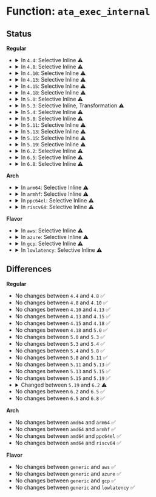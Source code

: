 # Function: <code>ata_exec_internal</code>

## Status
<b>Regular</b>
<ul>
<li>
<details>
<summary>In <code>4.4</code>: Selective Inline ⚠️</summary>

```c
unsigned int ata_exec_internal(struct ata_device *dev, struct ata_taskfile *tf, const u8 *cdb, int dma_dir, void *buf, unsigned int buflen, long unsigned int timeout);
```

**Collision:** Unique Global

**Inline:** Selective

**Transformation:** False

**Instances:**

```
In drivers/ata/libata-core.c (ffffffff815cbc90)
Location: drivers/ata/libata-core.c:1736
Inline: True
Inline callers:
  - drivers/ata/libata-core.c:ata_dev_set_feature
  - drivers/ata/libata-core.c:ata_dev_read_id
  - drivers/ata/libata-core.c:ata_hpa_resize
  - drivers/ata/libata-core.c:ata_hpa_resize
  - drivers/ata/libata-core.c:ata_do_set_mode
Direct callers:
  - drivers/ata/libata-core.c:ata_dev_read_id
  - drivers/ata/libata-eh.c:ata_eh_park_issue_cmd
  - drivers/ata/libata-eh.c:ata_eh_park_issue_cmd
  - drivers/ata/libata-eh.c:atapi_eh_tur
  - drivers/ata/libata-eh.c:atapi_eh_request_sense
  - drivers/ata/libata-eh.c:ata_eh_recover
  - drivers/ata/libata-acpi.c:ata_acpi_run_tf
  - drivers/ata/libata-zpodd.c:zpodd_post_poweron
  - drivers/ata/libata-zpodd.c:zpodd_init
```
**Symbols:**

```
ffffffff815cbc90-ffffffff815cbd45: ata_exec_internal (STB_GLOBAL)
```
</details>
</li>
<li>
<details>
<summary>In <code>4.8</code>: Selective Inline ⚠️</summary>

```c
unsigned int ata_exec_internal(struct ata_device *dev, struct ata_taskfile *tf, const u8 *cdb, int dma_dir, void *buf, unsigned int buflen, long unsigned int timeout);
```

**Collision:** Unique Global

**Inline:** Selective

**Transformation:** False

**Instances:**

```
In drivers/ata/libata-core.c (ffffffff816245c6)
Location: drivers/ata/libata-core.c:1739
Inline: True
Inline callers:
  - drivers/ata/libata-core.c:ata_dev_set_feature
  - drivers/ata/libata-core.c:ata_do_set_mode
  - drivers/ata/libata-core.c:ata_dev_read_id
  - drivers/ata/libata-core.c:ata_hpa_resize
  - drivers/ata/libata-core.c:ata_hpa_resize
Direct callers:
  - drivers/ata/libata-core.c:ata_dev_read_id
  - drivers/ata/libata-eh.c:ata_eh_recover
  - drivers/ata/libata-eh.c:ata_eh_park_issue_cmd
  - drivers/ata/libata-eh.c:ata_eh_park_issue_cmd
  - drivers/ata/libata-eh.c:ata_eh_link_autopsy
  - drivers/ata/libata-eh.c:atapi_eh_request_sense
  - drivers/ata/libata-eh.c:atapi_eh_tur
  - drivers/ata/libata-acpi.c:ata_acpi_run_tf
  - drivers/ata/libata-zpodd.c:zpodd_init
  - drivers/ata/libata-zpodd.c:zpodd_post_poweron
```
**Symbols:**

```
ffffffff81624460-ffffffff81624515: ata_exec_internal (STB_GLOBAL)
```
</details>
</li>
<li>
<details>
<summary>In <code>4.10</code>: Selective Inline ⚠️</summary>

```c
unsigned int ata_exec_internal(struct ata_device *dev, struct ata_taskfile *tf, const u8 *cdb, int dma_dir, void *buf, unsigned int buflen, long unsigned int timeout);
```

**Collision:** Unique Global

**Inline:** Selective

**Transformation:** False

**Instances:**

```
In drivers/ata/libata-core.c (ffffffff81655166)
Location: drivers/ata/libata-core.c:1748
Inline: True
Inline callers:
  - drivers/ata/libata-core.c:ata_dev_set_feature
  - drivers/ata/libata-core.c:ata_do_set_mode
  - drivers/ata/libata-core.c:ata_dev_read_id
  - drivers/ata/libata-core.c:ata_hpa_resize
  - drivers/ata/libata-core.c:ata_hpa_resize
Direct callers:
  - drivers/ata/libata-core.c:ata_dev_read_id
  - drivers/ata/libata-eh.c:ata_eh_recover
  - drivers/ata/libata-eh.c:ata_eh_park_issue_cmd
  - drivers/ata/libata-eh.c:ata_eh_park_issue_cmd
  - drivers/ata/libata-eh.c:ata_eh_link_autopsy
  - drivers/ata/libata-eh.c:atapi_eh_request_sense
  - drivers/ata/libata-eh.c:atapi_eh_tur
  - drivers/ata/libata-acpi.c:ata_acpi_run_tf
  - drivers/ata/libata-zpodd.c:zpodd_init
  - drivers/ata/libata-zpodd.c:zpodd_post_poweron
```
**Symbols:**

```
ffffffff81655000-ffffffff816550b5: ata_exec_internal (STB_GLOBAL)
```
</details>
</li>
<li>
<details>
<summary>In <code>4.13</code>: Selective Inline ⚠️</summary>

```c
unsigned int ata_exec_internal(struct ata_device *dev, struct ata_taskfile *tf, const u8 *cdb, int dma_dir, void *buf, unsigned int buflen, long unsigned int timeout);
```

**Collision:** Unique Global

**Inline:** Selective

**Transformation:** False

**Instances:**

```
In drivers/ata/libata-core.c (ffffffff81669c22)
Location: drivers/ata/libata-core.c:1748
Inline: True
Inline callers:
  - drivers/ata/libata-core.c:ata_dev_set_feature
  - drivers/ata/libata-core.c:ata_do_set_mode
  - drivers/ata/libata-core.c:ata_dev_read_id
  - drivers/ata/libata-core.c:ata_set_max_sectors
  - drivers/ata/libata-core.c:ata_read_native_max_address
Direct callers:
  - drivers/ata/libata-core.c:ata_dev_read_id
  - drivers/ata/libata-eh.c:ata_eh_recover
  - drivers/ata/libata-eh.c:ata_eh_park_issue_cmd
  - drivers/ata/libata-eh.c:ata_eh_park_issue_cmd
  - drivers/ata/libata-eh.c:ata_eh_link_autopsy
  - drivers/ata/libata-eh.c:atapi_eh_request_sense
  - drivers/ata/libata-eh.c:atapi_eh_tur
  - drivers/ata/libata-acpi.c:ata_acpi_run_tf
  - drivers/ata/libata-zpodd.c:zpodd_init
  - drivers/ata/libata-zpodd.c:zpodd_post_poweron
```
**Symbols:**

```
ffffffff816695c0-ffffffff8166964f: ata_exec_internal (STB_GLOBAL)
```
</details>
</li>
<li>
<details>
<summary>In <code>4.15</code>: Selective Inline ⚠️</summary>

```c
unsigned int ata_exec_internal(struct ata_device *dev, struct ata_taskfile *tf, const u8 *cdb, int dma_dir, void *buf, unsigned int buflen, long unsigned int timeout);
```

**Collision:** Unique Global

**Inline:** Selective

**Transformation:** False

**Instances:**

```
In drivers/ata/libata-core.c (ffffffff816d3272)
Location: drivers/ata/libata-core.c:1748
Inline: True
Inline callers:
  - drivers/ata/libata-core.c:ata_dev_set_feature
  - drivers/ata/libata-core.c:ata_do_set_mode
  - drivers/ata/libata-core.c:ata_dev_read_id
  - drivers/ata/libata-core.c:ata_set_max_sectors
  - drivers/ata/libata-core.c:ata_read_native_max_address
Direct callers:
  - drivers/ata/libata-core.c:ata_dev_read_id
  - drivers/ata/libata-eh.c:ata_eh_recover
  - drivers/ata/libata-eh.c:ata_eh_park_issue_cmd
  - drivers/ata/libata-eh.c:ata_eh_park_issue_cmd
  - drivers/ata/libata-eh.c:ata_eh_link_autopsy
  - drivers/ata/libata-eh.c:atapi_eh_request_sense
  - drivers/ata/libata-eh.c:atapi_eh_tur
  - drivers/ata/libata-acpi.c:ata_acpi_run_tf
  - drivers/ata/libata-zpodd.c:zpodd_init
  - drivers/ata/libata-zpodd.c:zpodd_post_poweron
```
**Symbols:**

```
ffffffff816d2c10-ffffffff816d2c9f: ata_exec_internal (STB_GLOBAL)
```
</details>
</li>
<li>
<details>
<summary>In <code>4.18</code>: Selective Inline ⚠️</summary>

```c
unsigned int ata_exec_internal(struct ata_device *dev, struct ata_taskfile *tf, const u8 *cdb, int dma_dir, void *buf, unsigned int buflen, long unsigned int timeout);
```

**Collision:** Unique Global

**Inline:** Selective

**Transformation:** False

**Instances:**

```
In drivers/ata/libata-core.c (ffffffff8170f686)
Location: drivers/ata/libata-core.c:1739
Inline: True
Inline callers:
  - drivers/ata/libata-core.c:ata_dev_set_feature
  - drivers/ata/libata-core.c:ata_do_set_mode
  - drivers/ata/libata-core.c:ata_dev_read_id
  - drivers/ata/libata-core.c:ata_hpa_resize
  - drivers/ata/libata-core.c:ata_hpa_resize
Direct callers:
  - drivers/ata/libata-core.c:ata_dev_read_id
  - drivers/ata/libata-eh.c:ata_eh_recover
  - drivers/ata/libata-eh.c:ata_eh_park_issue_cmd
  - drivers/ata/libata-eh.c:ata_eh_park_issue_cmd
  - drivers/ata/libata-eh.c:ata_eh_link_autopsy
  - drivers/ata/libata-eh.c:atapi_eh_request_sense
  - drivers/ata/libata-eh.c:atapi_eh_tur
  - drivers/ata/libata-acpi.c:ata_acpi_run_tf
  - drivers/ata/libata-zpodd.c:zpodd_init
  - drivers/ata/libata-zpodd.c:zpodd_post_poweron
```
**Symbols:**

```
ffffffff8170f260-ffffffff8170f2f1: ata_exec_internal (STB_GLOBAL)
```
</details>
</li>
<li>
<details>
<summary>In <code>5.0</code>: Selective Inline ⚠️</summary>

```c
unsigned int ata_exec_internal(struct ata_device *dev, struct ata_taskfile *tf, const u8 *cdb, int dma_dir, void *buf, unsigned int buflen, long unsigned int timeout);
```

**Collision:** Unique Global

**Inline:** Selective

**Transformation:** False

**Instances:**

```
In drivers/ata/libata-core.c (ffffffff81731b36)
Location: drivers/ata/libata-core.c:1739
Inline: True
Inline callers:
  - drivers/ata/libata-core.c:ata_dev_set_feature
  - drivers/ata/libata-core.c:ata_do_set_mode
  - drivers/ata/libata-core.c:ata_dev_read_id
  - drivers/ata/libata-core.c:ata_hpa_resize
  - drivers/ata/libata-core.c:ata_hpa_resize
Direct callers:
  - drivers/ata/libata-core.c:ata_dev_read_id
  - drivers/ata/libata-eh.c:ata_eh_recover
  - drivers/ata/libata-eh.c:ata_eh_park_issue_cmd
  - drivers/ata/libata-eh.c:ata_eh_park_issue_cmd
  - drivers/ata/libata-eh.c:ata_eh_link_autopsy
  - drivers/ata/libata-eh.c:atapi_eh_request_sense
  - drivers/ata/libata-eh.c:atapi_eh_tur
  - drivers/ata/libata-acpi.c:ata_acpi_run_tf
  - drivers/ata/libata-zpodd.c:zpodd_init
  - drivers/ata/libata-zpodd.c:zpodd_post_poweron
```
**Symbols:**

```
ffffffff81731710-ffffffff817317a1: ata_exec_internal (STB_GLOBAL)
```
</details>
</li>
<li>
<details>
<summary>In <code>5.3</code>: Selective Inline, Transformation ⚠️</summary>

```c
unsigned int ata_exec_internal(struct ata_device *dev, struct ata_taskfile *tf, const u8 *cdb, int dma_dir, void *buf, unsigned int buflen, long unsigned int timeout);
```

**Collision:** Unique Global

**Inline:** Selective

**Transformation:** True

**Instances:**

```
In drivers/ata/libata-core.c (ffffffff8176d65a)
Location: drivers/ata/libata-core.c:1723
Inline: True
Inline callers:
  - drivers/ata/libata-core.c:ata_dev_set_feature
  - drivers/ata/libata-core.c:ata_do_set_mode
  - drivers/ata/libata-core.c:ata_dev_read_id
  - drivers/ata/libata-core.c:ata_set_max_sectors
  - drivers/ata/libata-core.c:ata_read_native_max_address
Direct callers:
  - drivers/ata/libata-core.c:ata_dev_read_id
  - drivers/ata/libata-eh.c:ata_eh_recover
  - drivers/ata/libata-eh.c:ata_eh_park_issue_cmd
  - drivers/ata/libata-eh.c:ata_eh_park_issue_cmd
  - drivers/ata/libata-eh.c:ata_eh_link_autopsy
  - drivers/ata/libata-eh.c:atapi_eh_request_sense
  - drivers/ata/libata-eh.c:atapi_eh_tur
  - drivers/ata/libata-acpi.c:ata_acpi_run_tf
  - drivers/ata/libata-zpodd.c:zpodd_init
  - drivers/ata/libata-zpodd.c:zpodd_post_poweron
```
**Symbols:**

```
ffffffff817710fa-ffffffff8177111d: ata_exec_internal.cold (STB_LOCAL)
ffffffff8176ced0-ffffffff8176cf65: ata_exec_internal (STB_GLOBAL)
```
</details>
</li>
<li>
<details>
<summary>In <code>5.4</code>: Selective Inline ⚠️</summary>

```c
unsigned int ata_exec_internal(struct ata_device *dev, struct ata_taskfile *tf, const u8 *cdb, int dma_dir, void *buf, unsigned int buflen, long unsigned int timeout);
```

**Collision:** Unique Global

**Inline:** Selective

**Transformation:** False

**Instances:**

```
In drivers/ata/libata-core.c (ffffffff817916ca)
Location: drivers/ata/libata-core.c:1723
Inline: True
Inline callers:
  - drivers/ata/libata-core.c:ata_dev_set_feature
  - drivers/ata/libata-core.c:ata_do_set_mode
  - drivers/ata/libata-core.c:ata_dev_read_id
  - drivers/ata/libata-core.c:ata_set_max_sectors
  - drivers/ata/libata-core.c:ata_read_native_max_address
Direct callers:
  - drivers/ata/libata-core.c:ata_dev_read_id
  - drivers/ata/libata-eh.c:ata_eh_recover
  - drivers/ata/libata-eh.c:ata_eh_park_issue_cmd
  - drivers/ata/libata-eh.c:ata_eh_park_issue_cmd
  - drivers/ata/libata-eh.c:ata_eh_link_autopsy
  - drivers/ata/libata-eh.c:atapi_eh_request_sense
  - drivers/ata/libata-eh.c:atapi_eh_tur
  - drivers/ata/libata-acpi.c:ata_acpi_run_tf
  - drivers/ata/libata-zpodd.c:zpodd_init
  - drivers/ata/libata-zpodd.c:zpodd_post_poweron
```
**Symbols:**

```
ffffffff81790f40-ffffffff81790fd5: ata_exec_internal (STB_GLOBAL)
```
</details>
</li>
<li>
<details>
<summary>In <code>5.8</code>: Selective Inline ⚠️</summary>

```c
unsigned int ata_exec_internal(struct ata_device *dev, struct ata_taskfile *tf, const u8 *cdb, int dma_dir, void *buf, unsigned int buflen, long unsigned int timeout);
```

**Collision:** Unique Global

**Inline:** Selective

**Transformation:** False

**Instances:**

```
In drivers/ata/libata-core.c (ffffffff81855ed6)
Location: drivers/ata/libata-core.c:1667
Inline: True
Inline callers:
  - drivers/ata/libata-core.c:ata_dev_set_feature
  - drivers/ata/libata-core.c:ata_dev_set_mode
  - drivers/ata/libata-core.c:ata_dev_read_id
  - drivers/ata/libata-core.c:ata_dev_read_id
  - drivers/ata/libata-core.c:ata_set_max_sectors
  - drivers/ata/libata-core.c:ata_read_native_max_address
Direct callers:
  - drivers/ata/libata-eh.c:ata_eh_maybe_retry_flush
  - drivers/ata/libata-eh.c:ata_eh_park_issue_cmd
  - drivers/ata/libata-eh.c:ata_eh_park_issue_cmd
  - drivers/ata/libata-eh.c:atapi_eh_request_sense
  - drivers/ata/libata-eh.c:atapi_eh_tur
  - drivers/ata/libata-pmp.c:sata_pmp_write
  - drivers/ata/libata-pmp.c:sata_pmp_read
  - drivers/ata/libata-acpi.c:ata_acpi_run_tf
  - drivers/ata/libata-zpodd.c:zpodd_post_poweron
  - drivers/ata/libata-zpodd.c:zpodd_get_mech_type
```
**Symbols:**

```
ffffffff81855a70-ffffffff81855b05: ata_exec_internal (STB_GLOBAL)
```
</details>
</li>
<li>
<details>
<summary>In <code>5.11</code>: Selective Inline ⚠️</summary>

```c
unsigned int ata_exec_internal(struct ata_device *dev, struct ata_taskfile *tf, const u8 *cdb, int dma_dir, void *buf, unsigned int buflen, long unsigned int timeout);
```

**Collision:** Unique Global

**Inline:** Selective

**Transformation:** False

**Instances:**

```
In drivers/ata/libata-core.c (ffffffff81866156)
Location: drivers/ata/libata-core.c:1667
Inline: True
Inline callers:
  - drivers/ata/libata-core.c:ata_dev_set_feature
  - drivers/ata/libata-core.c:ata_dev_set_mode
  - drivers/ata/libata-core.c:ata_dev_read_id
  - drivers/ata/libata-core.c:ata_dev_read_id
  - drivers/ata/libata-core.c:ata_set_max_sectors
  - drivers/ata/libata-core.c:ata_read_native_max_address
Direct callers:
  - drivers/ata/libata-eh.c:ata_eh_maybe_retry_flush
  - drivers/ata/libata-eh.c:ata_eh_park_issue_cmd
  - drivers/ata/libata-eh.c:ata_eh_park_issue_cmd
  - drivers/ata/libata-eh.c:atapi_eh_request_sense
  - drivers/ata/libata-eh.c:atapi_eh_tur
  - drivers/ata/libata-pmp.c:sata_pmp_write
  - drivers/ata/libata-pmp.c:sata_pmp_read
  - drivers/ata/libata-acpi.c:ata_acpi_run_tf
  - drivers/ata/libata-zpodd.c:zpodd_post_poweron
  - drivers/ata/libata-zpodd.c:zpodd_get_mech_type
```
**Symbols:**

```
ffffffff81865ce0-ffffffff81865d75: ata_exec_internal (STB_GLOBAL)
```
</details>
</li>
<li>
<details>
<summary>In <code>5.13</code>: Selective Inline ⚠️</summary>

```c
unsigned int ata_exec_internal(struct ata_device *dev, struct ata_taskfile *tf, const u8 *cdb, int dma_dir, void *buf, unsigned int buflen, long unsigned int timeout);
```

**Collision:** Unique Global

**Inline:** Selective

**Transformation:** False

**Instances:**

```
In drivers/ata/libata-core.c (ffffffff81848896)
Location: drivers/ata/libata-core.c:1667
Inline: True
Inline callers:
  - drivers/ata/libata-core.c:ata_dev_set_feature
  - drivers/ata/libata-core.c:ata_dev_set_mode
  - drivers/ata/libata-core.c:ata_dev_read_id
  - drivers/ata/libata-core.c:ata_dev_read_id
  - drivers/ata/libata-core.c:ata_hpa_resize
  - drivers/ata/libata-core.c:ata_hpa_resize
Direct callers:
  - drivers/ata/libata-eh.c:ata_eh_maybe_retry_flush
  - drivers/ata/libata-eh.c:ata_eh_park_issue_cmd
  - drivers/ata/libata-eh.c:ata_eh_park_issue_cmd
  - drivers/ata/libata-eh.c:atapi_eh_request_sense
  - drivers/ata/libata-eh.c:atapi_eh_tur
  - drivers/ata/libata-pmp.c:sata_pmp_write
  - drivers/ata/libata-pmp.c:sata_pmp_read
  - drivers/ata/libata-acpi.c:ata_acpi_run_tf
  - drivers/ata/libata-zpodd.c:zpodd_init
  - drivers/ata/libata-zpodd.c:zpodd_post_poweron
```
**Symbols:**

```
ffffffff81848780-ffffffff81848815: ata_exec_internal (STB_GLOBAL)
```
</details>
</li>
<li>
<details>
<summary>In <code>5.15</code>: Selective Inline ⚠️</summary>

```c
unsigned int ata_exec_internal(struct ata_device *dev, struct ata_taskfile *tf, const u8 *cdb, int dma_dir, void *buf, unsigned int buflen, long unsigned int timeout);
```

**Collision:** Unique Global

**Inline:** Selective

**Transformation:** False

**Instances:**

```
In drivers/ata/libata-core.c (ffffffff818d58e6)
Location: drivers/ata/libata-core.c:1670
Inline: True
Inline callers:
  - drivers/ata/libata-core.c:ata_dev_set_feature
  - drivers/ata/libata-core.c:ata_dev_set_mode
  - drivers/ata/libata-core.c:ata_dev_read_id
  - drivers/ata/libata-core.c:ata_dev_read_id
  - drivers/ata/libata-core.c:ata_hpa_resize
  - drivers/ata/libata-core.c:ata_hpa_resize
Direct callers:
  - drivers/ata/libata-eh.c:ata_eh_maybe_retry_flush
  - drivers/ata/libata-eh.c:ata_eh_park_issue_cmd
  - drivers/ata/libata-eh.c:ata_eh_park_issue_cmd
  - drivers/ata/libata-eh.c:atapi_eh_request_sense
  - drivers/ata/libata-eh.c:atapi_eh_tur
  - drivers/ata/libata-pmp.c:sata_pmp_write
  - drivers/ata/libata-pmp.c:sata_pmp_read
  - drivers/ata/libata-acpi.c:ata_acpi_run_tf
  - drivers/ata/libata-zpodd.c:zpodd_init
  - drivers/ata/libata-zpodd.c:zpodd_post_poweron
```
**Symbols:**

```
ffffffff818d57d0-ffffffff818d5865: ata_exec_internal (STB_GLOBAL)
```
</details>
</li>
<li>
<details>
<summary>In <code>5.19</code>: Selective Inline ⚠️</summary>

```c
unsigned int ata_exec_internal(struct ata_device *dev, struct ata_taskfile *tf, const u8 *cdb, int dma_dir, void *buf, unsigned int buflen, long unsigned int timeout);
```

**Collision:** Unique Global

**Inline:** Selective

**Transformation:** False

**Instances:**

```
In drivers/ata/libata-core.c (ffffffff81a262ba)
Location: drivers/ata/libata-core.c:1645
Inline: True
Inline callers:
  - drivers/ata/libata-core.c:ata_dev_set_feature
  - drivers/ata/libata-core.c:ata_dev_set_mode
  - drivers/ata/libata-core.c:ata_read_log_page
  - drivers/ata/libata-core.c:ata_dev_read_id
  - drivers/ata/libata-core.c:ata_dev_read_id
  - drivers/ata/libata-core.c:ata_hpa_resize
  - drivers/ata/libata-core.c:ata_set_max_sectors
Direct callers:
  - drivers/ata/libata-eh.c:ata_eh_maybe_retry_flush
  - drivers/ata/libata-eh.c:ata_eh_park_issue_cmd
  - drivers/ata/libata-eh.c:atapi_eh_request_sense
  - drivers/ata/libata-eh.c:ata_eh_request_sense
  - drivers/ata/libata-eh.c:atapi_eh_tur
  - drivers/ata/libata-pmp.c:sata_pmp_write
  - drivers/ata/libata-pmp.c:sata_pmp_read
  - drivers/ata/libata-acpi.c:ata_acpi_run_tf
  - drivers/ata/libata-zpodd.c:zpodd_init
  - drivers/ata/libata-zpodd.c:zpodd_post_poweron
```
**Symbols:**

```
ffffffff81a25fc0-ffffffff81a26083: ata_exec_internal (STB_GLOBAL)
```
</details>
</li>
<li>
<details>
<summary>In <code>6.2</code>: Selective Inline ⚠️</summary>

```c
unsigned int ata_exec_internal(struct ata_device *dev, struct ata_taskfile *tf, const u8 *cdb, int dma_dir, void *buf, unsigned int buflen, unsigned int timeout);
```

**Collision:** Unique Global

**Inline:** Selective

**Transformation:** False

**Instances:**

```
In drivers/ata/libata-core.c (ffffffff81ba84ca)
Location: drivers/ata/libata-core.c:1645
Inline: True
Inline callers:
  - drivers/ata/libata-core.c:ata_dev_set_feature
  - drivers/ata/libata-core.c:ata_dev_set_mode
  - drivers/ata/libata-core.c:ata_read_log_page
  - drivers/ata/libata-core.c:ata_dev_read_id
  - drivers/ata/libata-core.c:ata_dev_read_id
  - drivers/ata/libata-core.c:ata_hpa_resize
  - drivers/ata/libata-core.c:ata_set_max_sectors
Direct callers:
  - drivers/ata/libata-eh.c:ata_eh_maybe_retry_flush
  - drivers/ata/libata-eh.c:ata_eh_park_issue_cmd
  - drivers/ata/libata-eh.c:atapi_eh_request_sense
  - drivers/ata/libata-eh.c:ata_eh_request_sense
  - drivers/ata/libata-eh.c:atapi_eh_tur
  - drivers/ata/libata-pmp.c:sata_pmp_write
  - drivers/ata/libata-pmp.c:sata_pmp_read
  - drivers/ata/libata-acpi.c:ata_acpi_run_tf
  - drivers/ata/libata-zpodd.c:zpodd_init
  - drivers/ata/libata-zpodd.c:zpodd_post_poweron
```
**Symbols:**

```
ffffffff81ba8160-ffffffff81ba8224: ata_exec_internal (STB_GLOBAL)
```
</details>
</li>
<li>
<details>
<summary>In <code>6.5</code>: Selective Inline ⚠️</summary>

```c
unsigned int ata_exec_internal(struct ata_device *dev, struct ata_taskfile *tf, const u8 *cdb, int dma_dir, void *buf, unsigned int buflen, unsigned int timeout);
```

**Collision:** Unique Global

**Inline:** Selective

**Transformation:** False

**Instances:**

```
In drivers/ata/libata-core.c (ffffffff81bff16a)
Location: drivers/ata/libata-core.c:1679
Inline: True
Inline callers:
  - drivers/ata/libata-core.c:ata_dev_set_feature
  - drivers/ata/libata-core.c:ata_dev_set_mode
  - drivers/ata/libata-core.c:ata_read_log_page
  - drivers/ata/libata-core.c:ata_dev_read_id
  - drivers/ata/libata-core.c:ata_dev_read_id
  - drivers/ata/libata-core.c:ata_hpa_resize
  - drivers/ata/libata-core.c:ata_set_max_sectors
Direct callers:
  - drivers/ata/libata-eh.c:ata_eh_maybe_retry_flush
  - drivers/ata/libata-eh.c:ata_eh_park_issue_cmd
  - drivers/ata/libata-eh.c:atapi_eh_request_sense
  - drivers/ata/libata-eh.c:ata_eh_request_sense
  - drivers/ata/libata-eh.c:atapi_eh_tur
  - drivers/ata/libata-pmp.c:sata_pmp_write
  - drivers/ata/libata-pmp.c:sata_pmp_read
  - drivers/ata/libata-acpi.c:ata_acpi_run_tf
  - drivers/ata/libata-zpodd.c:zpodd_init
  - drivers/ata/libata-zpodd.c:zpodd_post_poweron
```
**Symbols:**

```
ffffffff81bfee00-ffffffff81bfeec4: ata_exec_internal (STB_GLOBAL)
```
</details>
</li>
<li>
<details>
<summary>In <code>6.8</code>: Selective Inline ⚠️</summary>

```c
unsigned int ata_exec_internal(struct ata_device *dev, struct ata_taskfile *tf, const u8 *cdb, int dma_dir, void *buf, unsigned int buflen, unsigned int timeout);
```

**Collision:** Unique Global

**Inline:** Selective

**Transformation:** False

**Instances:**

```
In drivers/ata/libata-core.c (ffffffff81c551ba)
Location: drivers/ata/libata-core.c:1674
Inline: True
Inline callers:
  - drivers/ata/libata-core.c:ata_dev_set_feature
  - drivers/ata/libata-core.c:ata_dev_set_mode
  - drivers/ata/libata-core.c:ata_read_log_page
  - drivers/ata/libata-core.c:ata_dev_power_set_active
  - drivers/ata/libata-core.c:ata_dev_power_set_standby
  - drivers/ata/libata-core.c:ata_dev_power_is_active
  - drivers/ata/libata-core.c:ata_dev_read_id
  - drivers/ata/libata-core.c:ata_dev_read_id
  - drivers/ata/libata-core.c:ata_hpa_resize
  - drivers/ata/libata-core.c:ata_set_max_sectors
Direct callers:
  - drivers/ata/libata-eh.c:ata_eh_maybe_retry_flush
  - drivers/ata/libata-eh.c:ata_eh_park_issue_cmd
  - drivers/ata/libata-eh.c:atapi_eh_request_sense
  - drivers/ata/libata-eh.c:ata_eh_request_sense
  - drivers/ata/libata-eh.c:atapi_eh_tur
  - drivers/ata/libata-pmp.c:sata_pmp_write
  - drivers/ata/libata-pmp.c:sata_pmp_read
  - drivers/ata/libata-acpi.c:ata_acpi_run_tf
  - drivers/ata/libata-zpodd.c:zpodd_init
  - drivers/ata/libata-zpodd.c:zpodd_post_poweron
```
**Symbols:**

```
ffffffff81c54aa0-ffffffff81c54b64: ata_exec_internal (STB_GLOBAL)
```
</details>
</li>
</ul>
<b>Arch</b>
<ul>
<li>
<details>
<summary>In <code>arm64</code>: Selective Inline ⚠️</summary>

```c
unsigned int ata_exec_internal(struct ata_device *dev, struct ata_taskfile *tf, const u8 *cdb, int dma_dir, void *buf, unsigned int buflen, long unsigned int timeout);
```

**Collision:** Unique Global

**Inline:** Selective

**Transformation:** False

**Instances:**

```
In drivers/ata/libata-core.c (ffff80001099b5a4)
Location: drivers/ata/libata-core.c:1723
Inline: True
Inline callers:
  - drivers/ata/libata-core.c:ata_dev_set_feature
  - drivers/ata/libata-core.c:ata_do_set_mode
  - drivers/ata/libata-core.c:ata_dev_read_id
  - drivers/ata/libata-core.c:ata_set_max_sectors
  - drivers/ata/libata-core.c:ata_read_native_max_address
Direct callers:
  - drivers/ata/libata-core.c:ata_dev_read_id
  - drivers/ata/libata-eh.c:ata_eh_recover
  - drivers/ata/libata-eh.c:ata_eh_park_issue_cmd
  - drivers/ata/libata-eh.c:ata_eh_park_issue_cmd
  - drivers/ata/libata-eh.c:ata_eh_link_autopsy
  - drivers/ata/libata-eh.c:atapi_eh_request_sense
  - drivers/ata/libata-eh.c:atapi_eh_tur
  - drivers/ata/libata-acpi.c:ata_acpi_run_tf
  - drivers/ata/libata-zpodd.c:zpodd_init
  - drivers/ata/libata-zpodd.c:zpodd_post_poweron
```
**Symbols:**

```
ffff80001099ac00-ffff80001099accc: ata_exec_internal (STB_GLOBAL)
```
</details>
</li>
<li>
<details>
<summary>In <code>armhf</code>: Selective Inline ⚠️</summary>

```c
unsigned int ata_exec_internal(struct ata_device *dev, struct ata_taskfile *tf, const u8 *cdb, int dma_dir, void *buf, unsigned int buflen, long unsigned int timeout);
```

**Collision:** Unique Global

**Inline:** Selective

**Transformation:** False

**Instances:**

```
In drivers/ata/libata-core.c (c0a6b3a0)
Location: drivers/ata/libata-core.c:1723
Inline: True
Inline callers:
  - drivers/ata/libata-core.c:ata_dev_set_feature
  - drivers/ata/libata-core.c:ata_do_set_mode
  - drivers/ata/libata-core.c:ata_dev_configure
  - drivers/ata/libata-core.c:ata_dev_configure
  - drivers/ata/libata-core.c:ata_dev_read_id
Direct callers:
  - drivers/ata/libata-core.c:ata_dev_read_id
  - drivers/ata/libata-eh.c:ata_eh_recover
  - drivers/ata/libata-eh.c:ata_eh_park_issue_cmd
  - drivers/ata/libata-eh.c:ata_eh_park_issue_cmd
  - drivers/ata/libata-eh.c:ata_eh_link_autopsy
  - drivers/ata/libata-eh.c:atapi_eh_request_sense
  - drivers/ata/libata-eh.c:atapi_eh_tur
  - drivers/ata/libata-pmp.c:sata_pmp_write
  - drivers/ata/libata-pmp.c:sata_pmp_read
```
**Symbols:**

```
c0a6ae3c-c0a6af14: ata_exec_internal (STB_GLOBAL)
```
</details>
</li>
<li>
<details>
<summary>In <code>ppc64el</code>: Selective Inline ⚠️</summary>

```c
unsigned int ata_exec_internal(struct ata_device *dev, struct ata_taskfile *tf, const u8 *cdb, int dma_dir, void *buf, unsigned int buflen, long unsigned int timeout);
```

**Collision:** Unique Global

**Inline:** Selective

**Transformation:** False

**Instances:**

```
In drivers/ata/libata-core.c (c000000000a5ed1c)
Location: drivers/ata/libata-core.c:1723
Inline: True
Inline callers:
  - drivers/ata/libata-core.c:ata_dev_set_feature
  - drivers/ata/libata-core.c:ata_do_set_mode
  - drivers/ata/libata-core.c:ata_dev_read_id
  - drivers/ata/libata-core.c:ata_set_max_sectors
  - drivers/ata/libata-core.c:ata_read_native_max_address
Direct callers:
  - drivers/ata/libata-core.c:ata_dev_read_id
  - drivers/ata/libata-eh.c:ata_eh_recover
  - drivers/ata/libata-eh.c:ata_eh_park_issue_cmd
  - drivers/ata/libata-eh.c:ata_eh_park_issue_cmd
  - drivers/ata/libata-eh.c:ata_eh_link_autopsy
  - drivers/ata/libata-eh.c:atapi_eh_request_sense
  - drivers/ata/libata-eh.c:atapi_eh_tur
  - drivers/ata/libata-pmp.c:sata_pmp_write
  - drivers/ata/libata-pmp.c:sata_pmp_read
```
**Symbols:**

```
c000000000a5e1f0-c000000000a5e2c4: ata_exec_internal (STB_GLOBAL)
```
</details>
</li>
<li>
<details>
<summary>In <code>riscv64</code>: Selective Inline ⚠️</summary>

```c
unsigned int ata_exec_internal(struct ata_device *dev, struct ata_taskfile *tf, const u8 *cdb, int dma_dir, void *buf, unsigned int buflen, long unsigned int timeout);
```

**Collision:** Unique Global

**Inline:** Selective

**Transformation:** False

**Instances:**

```
In drivers/ata/libata-core.c (ffffffe0005fbb0a)
Location: drivers/ata/libata-core.c:1723
Inline: True
Inline callers:
  - drivers/ata/libata-core.c:ata_dev_set_feature
  - drivers/ata/libata-core.c:ata_do_set_mode
  - drivers/ata/libata-core.c:ata_dev_read_id
  - drivers/ata/libata-core.c:ata_set_max_sectors
  - drivers/ata/libata-core.c:ata_read_native_max_address
Direct callers:
  - drivers/ata/libata-core.c:ata_dev_read_id
  - drivers/ata/libata-eh.c:ata_eh_recover
  - drivers/ata/libata-eh.c:ata_eh_park_issue_cmd
  - drivers/ata/libata-eh.c:ata_eh_park_issue_cmd
  - drivers/ata/libata-eh.c:ata_eh_link_autopsy
  - drivers/ata/libata-eh.c:atapi_eh_request_sense
  - drivers/ata/libata-eh.c:atapi_eh_tur
  - drivers/ata/libata-pmp.c:sata_pmp_write
  - drivers/ata/libata-pmp.c:sata_pmp_read
```
**Symbols:**

```
ffffffe0005fb3c6-ffffffe0005fb448: ata_exec_internal (STB_GLOBAL)
```
</details>
</li>
</ul>
<b>Flavor</b>
<ul>
<li>
<details>
<summary>In <code>aws</code>: Selective Inline ⚠️</summary>

```c
unsigned int ata_exec_internal(struct ata_device *dev, struct ata_taskfile *tf, const u8 *cdb, int dma_dir, void *buf, unsigned int buflen, long unsigned int timeout);
```

**Collision:** Unique Global

**Inline:** Selective

**Transformation:** False

**Instances:**

```
In drivers/ata/libata-core.c (ffffffff8175680a)
Location: drivers/ata/libata-core.c:1723
Inline: True
Inline callers:
  - drivers/ata/libata-core.c:ata_dev_set_feature
  - drivers/ata/libata-core.c:ata_do_set_mode
  - drivers/ata/libata-core.c:ata_dev_read_id
  - drivers/ata/libata-core.c:ata_set_max_sectors
  - drivers/ata/libata-core.c:ata_read_native_max_address
Direct callers:
  - drivers/ata/libata-core.c:ata_dev_read_id
  - drivers/ata/libata-eh.c:ata_eh_recover
  - drivers/ata/libata-eh.c:ata_eh_park_issue_cmd
  - drivers/ata/libata-eh.c:ata_eh_park_issue_cmd
  - drivers/ata/libata-eh.c:ata_eh_link_autopsy
  - drivers/ata/libata-eh.c:atapi_eh_request_sense
  - drivers/ata/libata-eh.c:atapi_eh_tur
  - drivers/ata/libata-acpi.c:ata_acpi_run_tf
```
**Symbols:**

```
ffffffff81756080-ffffffff81756115: ata_exec_internal (STB_GLOBAL)
```
</details>
</li>
<li>
<details>
<summary>In <code>azure</code>: Selective Inline ⚠️</summary>

```c
unsigned int ata_exec_internal(struct ata_device *dev, struct ata_taskfile *tf, const u8 *cdb, int dma_dir, void *buf, unsigned int buflen, long unsigned int timeout);
```

**Collision:** Unique Global

**Inline:** Selective

**Transformation:** False

**Instances:**

```
In drivers/ata/libata-core.c (ffffffff817366aa)
Location: drivers/ata/libata-core.c:1723
Inline: True
Inline callers:
  - drivers/ata/libata-core.c:ata_dev_set_feature
  - drivers/ata/libata-core.c:ata_do_set_mode
  - drivers/ata/libata-core.c:ata_dev_read_id
  - drivers/ata/libata-core.c:ata_set_max_sectors
  - drivers/ata/libata-core.c:ata_read_native_max_address
Direct callers:
  - drivers/ata/libata-core.c:ata_dev_read_id
  - drivers/ata/libata-eh.c:ata_eh_recover
  - drivers/ata/libata-eh.c:ata_eh_park_issue_cmd
  - drivers/ata/libata-eh.c:ata_eh_park_issue_cmd
  - drivers/ata/libata-eh.c:ata_eh_link_autopsy
  - drivers/ata/libata-eh.c:atapi_eh_request_sense
  - drivers/ata/libata-eh.c:atapi_eh_tur
  - drivers/ata/libata-acpi.c:ata_acpi_run_tf
```
**Symbols:**

```
ffffffff81735f20-ffffffff81735fb5: ata_exec_internal (STB_GLOBAL)
```
</details>
</li>
<li>
<details>
<summary>In <code>gcp</code>: Selective Inline ⚠️</summary>

```c
unsigned int ata_exec_internal(struct ata_device *dev, struct ata_taskfile *tf, const u8 *cdb, int dma_dir, void *buf, unsigned int buflen, long unsigned int timeout);
```

**Collision:** Unique Global

**Inline:** Selective

**Transformation:** False

**Instances:**

```
In drivers/ata/libata-core.c (ffffffff8178654a)
Location: drivers/ata/libata-core.c:1723
Inline: True
Inline callers:
  - drivers/ata/libata-core.c:ata_dev_set_feature
  - drivers/ata/libata-core.c:ata_do_set_mode
  - drivers/ata/libata-core.c:ata_dev_read_id
  - drivers/ata/libata-core.c:ata_set_max_sectors
  - drivers/ata/libata-core.c:ata_read_native_max_address
Direct callers:
  - drivers/ata/libata-core.c:ata_dev_read_id
  - drivers/ata/libata-eh.c:ata_eh_recover
  - drivers/ata/libata-eh.c:ata_eh_park_issue_cmd
  - drivers/ata/libata-eh.c:ata_eh_park_issue_cmd
  - drivers/ata/libata-eh.c:ata_eh_link_autopsy
  - drivers/ata/libata-eh.c:atapi_eh_request_sense
  - drivers/ata/libata-eh.c:atapi_eh_tur
  - drivers/ata/libata-acpi.c:ata_acpi_run_tf
  - drivers/ata/libata-zpodd.c:zpodd_init
  - drivers/ata/libata-zpodd.c:zpodd_post_poweron
```
**Symbols:**

```
ffffffff81785dc0-ffffffff81785e55: ata_exec_internal (STB_GLOBAL)
```
</details>
</li>
<li>
<details>
<summary>In <code>lowlatency</code>: Selective Inline ⚠️</summary>

```c
unsigned int ata_exec_internal(struct ata_device *dev, struct ata_taskfile *tf, const u8 *cdb, int dma_dir, void *buf, unsigned int buflen, long unsigned int timeout);
```

**Collision:** Unique Global

**Inline:** Selective

**Transformation:** False

**Instances:**

```
In drivers/ata/libata-core.c (ffffffff817a039a)
Location: drivers/ata/libata-core.c:1723
Inline: True
Inline callers:
  - drivers/ata/libata-core.c:ata_dev_set_feature
  - drivers/ata/libata-core.c:ata_do_set_mode
  - drivers/ata/libata-core.c:ata_dev_read_id
  - drivers/ata/libata-core.c:ata_set_max_sectors
  - drivers/ata/libata-core.c:ata_read_native_max_address
Direct callers:
  - drivers/ata/libata-core.c:ata_dev_read_id
  - drivers/ata/libata-eh.c:ata_eh_recover
  - drivers/ata/libata-eh.c:ata_eh_park_issue_cmd
  - drivers/ata/libata-eh.c:ata_eh_park_issue_cmd
  - drivers/ata/libata-eh.c:ata_eh_link_autopsy
  - drivers/ata/libata-eh.c:atapi_eh_request_sense
  - drivers/ata/libata-eh.c:atapi_eh_tur
  - drivers/ata/libata-acpi.c:ata_acpi_run_tf
  - drivers/ata/libata-zpodd.c:zpodd_init
  - drivers/ata/libata-zpodd.c:zpodd_post_poweron
```
**Symbols:**

```
ffffffff8179fc10-ffffffff8179fca5: ata_exec_internal (STB_GLOBAL)
```
</details>
</li>
</ul>

## Differences
<b>Regular</b>
<ul>
<li>
No changes between <code>4.4</code> and <code>4.8</code> ✅
</li>
<li>
No changes between <code>4.8</code> and <code>4.10</code> ✅
</li>
<li>
No changes between <code>4.10</code> and <code>4.13</code> ✅
</li>
<li>
No changes between <code>4.13</code> and <code>4.15</code> ✅
</li>
<li>
No changes between <code>4.15</code> and <code>4.18</code> ✅
</li>
<li>
No changes between <code>4.18</code> and <code>5.0</code> ✅
</li>
<li>
No changes between <code>5.0</code> and <code>5.3</code> ✅
</li>
<li>
No changes between <code>5.3</code> and <code>5.4</code> ✅
</li>
<li>
No changes between <code>5.4</code> and <code>5.8</code> ✅
</li>
<li>
No changes between <code>5.8</code> and <code>5.11</code> ✅
</li>
<li>
No changes between <code>5.11</code> and <code>5.13</code> ✅
</li>
<li>
No changes between <code>5.13</code> and <code>5.15</code> ✅
</li>
<li>
No changes between <code>5.15</code> and <code>5.19</code> ✅
</li>
<li>
<details>
<summary>Changed between <code>5.19</code> and <code>6.2</code> ⚠️</summary>
<ul>
<li>
<b>Param type changed. </b>
<code>long unsigned int timeout</code> ➡️ <code>unsigned int timeout</code>
</li>
</ul>
</details>
</li>
<li>
No changes between <code>6.2</code> and <code>6.5</code> ✅
</li>
<li>
No changes between <code>6.5</code> and <code>6.8</code> ✅
</li>
</ul>
<b>Arch</b>
<ul>
<li>
No changes between <code>amd64</code> and <code>arm64</code> ✅
</li>
<li>
No changes between <code>amd64</code> and <code>armhf</code> ✅
</li>
<li>
No changes between <code>amd64</code> and <code>ppc64el</code> ✅
</li>
<li>
No changes between <code>amd64</code> and <code>riscv64</code> ✅
</li>
</ul>
<b>Flavor</b>
<ul>
<li>
No changes between <code>generic</code> and <code>aws</code> ✅
</li>
<li>
No changes between <code>generic</code> and <code>azure</code> ✅
</li>
<li>
No changes between <code>generic</code> and <code>gcp</code> ✅
</li>
<li>
No changes between <code>generic</code> and <code>lowlatency</code> ✅
</li>
</ul>
